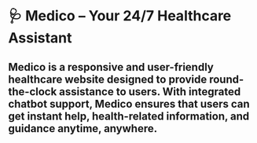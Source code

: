 
# 🩺 Medico – Your 24/7 Healthcare Assistant
## Medico is a responsive and user-friendly healthcare website designed to provide round-the-clock assistance to users. With integrated chatbot support, Medico ensures that users can get instant help, health-related information, and guidance anytime, anywhere.
